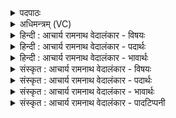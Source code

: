 <details><summary>पदपाठः</summary>

इ꣣मे꣢। इ꣡न्द्रा꣢꣯य। सु꣣न्विरे। सो꣡मा꣢꣯सः। द꣡ध्या꣢꣯शिरः। द꣡धि꣢꣯। आ꣣शिरः। ता꣢न्। आ। म꣡दा꣢꣯य। व꣣ज्रहस्त। वज्र। हस्त। पीत꣡ये꣢। ह꣡रि꣢꣯भ्याम्। या꣣हि। ओ꣡कः꣢꣯। आ। । २९३।
</details>

<details><summary>अधिमन्त्रम् (VC)</summary>

- इन्द्रः
- वसिष्ठो मैत्रावरुणिः
- बृहती
- मध्यमः
- ऐन्द्रं काण्डम्
</details>

<details><summary>हिन्दी : आचार्य रामनाथ वेदालंकार - विषयः</summary>

प्रथम मन्त्र में इन्द्र को सोमपान के लिए बुलाया जा रहा है।
</details>

<details><summary>हिन्दी : आचार्य रामनाथ वेदालंकार - पदार्थः</summary>

पदार्थान्वयभाषाः -  प्रथम—अतिथि के पक्ष में। (इमे) ये (दध्याशिरः) दही के साथ मिलाये हुए (सोमासः) सोमादि ओषधियों के रस (इन्द्राय) तुझ विद्वान् अतिथि के लिए (सुन्विरे) तैयार रखे हैं। हे (वज्रहस्त) हमारे दोषों को नष्ट करने के लिए उपदेशवाणीरूप वज्र को धारण करनेवाले विद्वन् ! (तान्) उन दधिमिश्रित सोमरसों को (मदाय) तृप्त्यर्थ (पीतये) पीने के लिए (हरिभ्याम्) ऋक् और साम के ज्ञान के साथ अथवा दो घोड़ों से चलनेवाले रथ पर बैठकर, मुझ गृहस्थ के (ओकः) घर पर (आयाहि) आइए ॥ द्वितीय—परमात्मा के पक्ष में। (इमे) ये (दध्याशिरः) कर्मरूप दही के साथ मिलाये या पकाये हुए (सोमासः) हमारे श्रद्धा-रस (इन्द्राय) तुझ जगदीश्वर के लिए (सुन्विरे) तैयार किये हुए हैं। हे (वज्रहस्त) वज्र-धारी के समान दोषों को नष्ट करनेवाले परमेश्वर ! (तान्) उन कर्ममिश्रित श्रद्धारसों को (मदाय) तृप्त्यर्थ (पीतये) पान करने के लिए (हरिभ्याम्) जैसे कोई रथ में घोड़ों को नियुक्त करके वेगपूर्वक आता है, वैसे (ओकः) हमारे हृदय-सदन में (आयाहि) आइए ॥१॥ इस मन्त्र में श्लेषालङ्कार है, परमात्मपक्ष में लुप्तोपमा भी है ॥१॥
</details>

<details><summary>हिन्दी : आचार्य रामनाथ वेदालंकार - भावार्थः</summary>

भावार्थभाषाः -  जैसे दही में मिलाकर सोमादि ओषधियों का रस अतिथियों को समर्पित किया जाता है, वैसे ही श्रद्धारस को कर्म के साथ मिलाकर ही परमेश्वर को अर्पित करना चाहिए, क्योंकि कर्महीन भक्ति कुछ भी लाभ नहीं पहुँचाती है ॥१॥
</details>

<details><summary>संस्कृत : आचार्य रामनाथ वेदालंकार - विषयः</summary>

अथेन्द्रः सोमपानायाहूयते।
</details>

<details><summary>संस्कृत : आचार्य रामनाथ वेदालंकार - पदार्थः</summary>

पदार्थान्वयभाषाः -  प्रथमः—अतिथिपरः। (इमे) एते (दध्याशिरः) दध्ना सह मिश्रिताः (सोमासः) सोमाद्योषधीनां रसाः (इन्द्राय) विदुषे अतिथये तुभ्यम् (सुन्विरे) अभिषुताः सज्जीकृताः सन्ति। हे (वज्रहस्त) अस्मद्दोषान् नाशयितुं वाग्रूपवज्रधर विद्वन् ! वाग् हि वज्रः। ऐ० ब्रा० ४।१। वज्रः उपदेशवाग् हस्ते पाणौ इव समीपे यस्य स वज्रहस्तः। (तान्) दधिमिश्रितान् सोमरसान् (मदाय) तृप्तये (पीतये) पानाय (हरिभ्याम्) ऋक्सामभ्याम् सह। ऋक्सामे वा इन्द्रस्य हरी। षड्विंश० १।१, यद्वा (हरिभ्याम्) यानहारकाभ्याम् अश्वाभ्याम्, अश्वद्वयनियुक्तं रथमारुह्येत्यर्थः। (ओकः) गृहस्थस्य मम गृहम् (आयाहि) आगच्छ ॥ अथ द्वितीयः—परमात्मपरः। (इमे) एते (दध्याशिरः) कर्मरूपेण दध्ना आशिरः मिश्रिताः परिपक्वा वा। दधाति पुष्णातीति दधि कर्म घनीभूतं पयो वा। डुधाञ् धातोः ‘आदृगमहनजनः किकिनौ लिट् च। अ० ३।२।१७१’ इति किः। ‘आशीः आश्रयणाद्वा आश्रपणाद् वा’ इति निरुक्तम् (६।८)। (सोमासः) अस्माकं श्रद्धारसाः (इन्द्राय) जगदीश्वराय तुभ्यम् (सुन्विरे) अभिषुताः सन्ति। हे (वज्रहस्त) वज्रपाणिः इव अस्मद्दोषाणां नाशक परमेश्वर ! (तान्) कर्ममिश्रितान् कर्मभिः परिपक्वान् वा श्रद्धारसान् (मदाय) तृप्त्यर्थम् (पीतये) पानाय (हरिभ्याम्) अश्वाभ्यामिव इति लुप्तोपमम्, यथा रथे अश्वौ नियुज्य वेगेन कश्चिदागच्छति तथेत्यर्थः। (ओकः) अस्मदीयं हृदयरूपं सदनम् (आयाहि) आगच्छ ॥१॥२ अत्र श्लेषालङ्कारः, परमात्मपक्षे लुप्तोपमापि ॥१॥
</details>

<details><summary>संस्कृत : आचार्य रामनाथ वेदालंकार - भावार्थः</summary>

भावार्थभाषाः -  यथा दध्ना संमिश्र्य सोमाद्योषधिरसोऽतिथिभ्यः समर्प्यते तथैव श्रद्धारसः कर्मणा संमिश्र्य परमेश्वराय समर्पणीयः, यतः कर्महीना भक्तिरकिञ्चित्करी खलु ॥१॥
</details>

<details><summary>संस्कृत : आचार्य रामनाथ वेदालंकार - पादटिप्पनी</summary>

टिप्पणी:   १. ऋ० ७।३२।४। २. दयानन्दर्षिणा मन्त्रोऽयमृग्भाष्ये राजादयः किमाचरेयुरिति विषये व्याख्यातः।
</details>